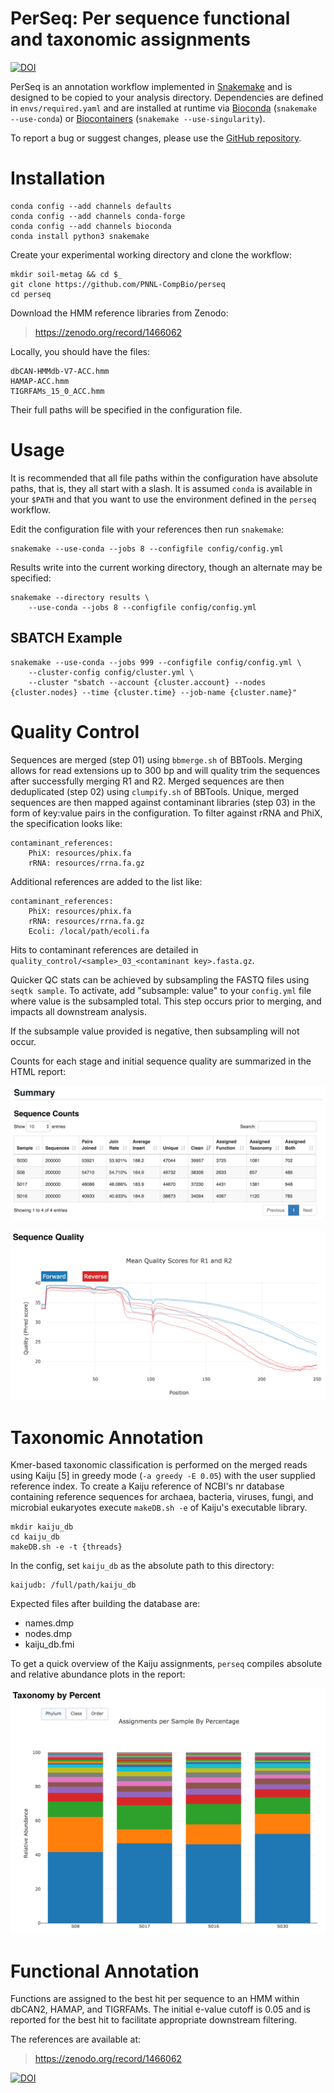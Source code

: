 # PerSeq: Per sequence functional and taxonomic assignments

[![DOI](https://zenodo.org/badge/131617399.svg)](https://zenodo.org/badge/latestdoi/131617399)

PerSeq is an annotation workflow implemented in
[Snakemake](https://snakemake.readthedocs.io/en/stable/) and is designed to
be copied to your analysis directory. Dependencies are defined in
``envs/required.yaml`` and are installed at runtime via
[Bioconda](https://bioconda.github.io/) (``snakemake --use-conda``) or
[Biocontainers](https://biocontainers.pro/) (``snakemake --use-singularity``).

To report a bug or suggest changes, please use the
[GitHub repository](https://github.com/PNNL-CompBio/perseq).

# Installation

```
conda config --add channels defaults
conda config --add channels conda-forge
conda config --add channels bioconda
conda install python3 snakemake
```

Create your experimental working directory and clone the workflow:

```
mkdir soil-metag && cd $_
git clone https://github.com/PNNL-CompBio/perseq
cd perseq
```

Download the HMM reference libraries from Zenodo:

> https://zenodo.org/record/1466062

Locally, you should have the files:

```
dbCAN-HMMdb-V7-ACC.hmm
HAMAP-ACC.hmm
TIGRFAMs_15_0_ACC.hmm
```

Their full paths will be specified in the configuration file.

# Usage

It is recommended that all file paths within the configuration have absolute
paths, that is, they all start with a slash. It is assumed `conda` is
available in your `$PATH` and that you want to use the environment defined
in the `perseq` workflow.

Edit the configuration file with your references then run `snakemake`:

```
snakemake --use-conda --jobs 8 --configfile config/config.yml
```

Results write into the current working directory, though an alternate may be
specified:

```
snakemake --directory results \
    --use-conda --jobs 8 --configfile config/config.yml
```

## SBATCH Example

```
snakemake --use-conda --jobs 999 --configfile config/config.yml \
    --cluster-config config/cluster.yml \
    --cluster "sbatch --account {cluster.account} --nodes {cluster.nodes} --time {cluster.time} --job-name {cluster.name}"
```


# Quality Control

Sequences are merged (step 01) using `bbmerge.sh` of BBTools. Merging allows
for read extensions up to 300 bp and will quality trim the sequences after
successfully merging R1 and R2. Merged sequences are then deduplicated
(step 02) using `clumpify.sh` of BBTools. Unique, merged sequences are then
mapped against contaminant libraries (step 03) in the form of key:value pairs
in the configuration. To filter against rRNA and PhiX, the specification looks
like:

```
contaminant_references:
    PhiX: resources/phix.fa
    rRNA: resources/rrna.fa.gz
```

Additional references are added to the list like:

```
contaminant_references:
    PhiX: resources/phix.fa
    rRNA: resources/rrna.fa.gz
    Ecoli: /local/path/ecoli.fa
```

Hits to contaminant references are detailed in
`quality_control/<sample>_03_<contaminant key>.fasta.gz`.

Quicker QC stats can be achieved by subsampling the FASTQ files using
`seqtk sample`. To activate, add "subsample: value" to your `config.yml`
file where value is the subsampled total. This step occurs prior to merging,
and impacts all downstream analysis.

If the subsample value provided is negative, then subsampling will not occur.

Counts for each stage and initial sequence quality are summarized in the HTML
report:

![logo](resources/summary_table.png)

![logo](resources/summary_quality.png)


# Taxonomic Annotation

Kmer-based taxonomic classification is performed on the merged reads using
Kaiju [5] in greedy mode (``-a greedy -E 0.05``) with the user supplied
reference index. To create a Kaiju reference of NCBI's nr database
containing reference sequences for archaea, bacteria, viruses, fungi, and
microbial eukaryotes execute `makeDB.sh -e` of Kaiju's executable library.

```
mkdir kaiju_db
cd kaiju_db
makeDB.sh -e -t {threads}
```

In the config, set `kaiju_db` as the absolute path to this directory:

```
kaijudb: /full/path/kaiju_db
```

Expected files after building the database are:

+ names.dmp
+ nodes.dmp
+ kaiju_db.fmi

To get a quick overview of the Kaiju assignments, `perseq` compiles absolute and relative abundance plots in the report:

![logo](resources/summary_taxonomy.png)

# Functional Annotation

Functions are assigned to the best hit per sequence to an HMM within dbCAN2,
HAMAP, and TIGRFAMs. The initial e-value cutoff is 0.05 and is reported for
the best hit to facilitate appropriate downstream filtering.

The references are available at:

> https://zenodo.org/record/1466062

[![DOI](https://zenodo.org/badge/DOI/10.5281/zenodo.1466062.svg)](https://doi.org/10.5281/zenodo.1466062)
